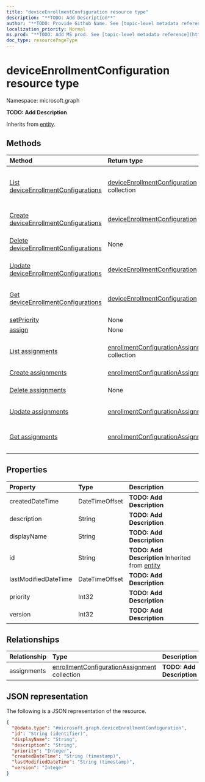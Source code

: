 ```yaml
---
title: "deviceEnrollmentConfiguration resource type"
description: "**TODO: Add Description**"
author: "**TODO: Provide Github Name. See [topic-level metadata reference](https://msgo.azurewebsites.net/add/document/guidelines/metadata.html#topic-level-metadata)**"
localization_priority: Normal
ms.prod: "**TODO: Add MS prod. See [topic-level metadata reference](https://msgo.azurewebsites.net/add/document/guidelines/metadata.html#topic-level-metadata)**"
doc_type: resourcePageType
---
```


# deviceEnrollmentConfiguration resource type


Namespace: microsoft.graph

**TODO: Add Description**


Inherits from [entity](../resources/entity.md).

## Methods
|Method|Return type|Description|
|:---|:---|:---|
|[List deviceEnrollmentConfigurations](../api/intune-devicemanagement-list-deviceenrollmentconfigurations.md)|[deviceEnrollmentConfiguration](../resources/intune-deviceenrollmentconfiguration.md) collection|Get the deviceEnrollmentConfigurations from the deviceEnrollmentConfigurations navigation property.|
|[Create deviceEnrollmentConfigurations](../api/intune-devicemanagement-post-deviceenrollmentconfigurations.md)|[deviceEnrollmentConfiguration](../resources/intune-deviceenrollmentconfiguration.md)|Create a new deviceEnrollmentConfigurations object.|
|[Delete deviceEnrollmentConfigurations](../api/intune-devicemanagement-delete-deviceenrollmentconfigurations.md)|None|Delete a [deviceEnrollmentConfiguration](../resources/intune-deviceenrollmentconfiguration.md) object.|
|[Update deviceEnrollmentConfigurations](../api/intune-devicemanagement-update-deviceenrollmentconfigurations.md)|[deviceEnrollmentConfiguration](../resources/intune-deviceenrollmentconfiguration.md)|Update the properties of a deviceEnrollmentConfigurations object.|
|[Get deviceEnrollmentConfigurations](../api/intune-devicemanagement-get-deviceenrollmentconfiguration.md)|[deviceEnrollmentConfiguration](../resources/intune-deviceenrollmentconfiguration.md)|Read the properties and relationships of a [deviceEnrollmentConfiguration](../resources/intune-deviceenrollmentconfiguration.md) object.|
|[setPriority](../api/intune-deviceenrollmentconfiguration-setpriority.md)|None|**TODO: Add Description**|
|[assign](../api/intune-deviceenrollmentconfiguration-assign.md)|None|**TODO: Add Description**|
|[List assignments](../api/intune-deviceenrollmentconfiguration-list-assignments.md)|[enrollmentConfigurationAssignment](../resources/intune-enrollmentconfigurationassignment.md) collection|Get the enrollmentConfigurationAssignments from the assignments navigation property.|
|[Create assignments](../api/intune-deviceenrollmentconfiguration-post-assignments.md)|[enrollmentConfigurationAssignment](../resources/intune-enrollmentconfigurationassignment.md)|Create a new assignments object.|
|[Delete assignments](../api/intune-deviceenrollmentconfiguration-delete-assignments.md)|None|Delete an [enrollmentConfigurationAssignment](../resources/intune-enrollmentconfigurationassignment.md) object.|
|[Update assignments](../api/intune-deviceenrollmentconfiguration-update-assignments.md)|[enrollmentConfigurationAssignment](../resources/intune-enrollmentconfigurationassignment.md)|Update the properties of an assignments object.|
|[Get assignments](../api/intune-deviceenrollmentconfiguration-get-enrollmentconfigurationassignment.md)|[enrollmentConfigurationAssignment](../resources/intune-enrollmentconfigurationassignment.md)|Read the properties and relationships of an [enrollmentConfigurationAssignment](../resources/intune-enrollmentconfigurationassignment.md) object.|

## Properties
|Property|Type|Description|
|:---|:---|:---|
|createdDateTime|DateTimeOffset|**TODO: Add Description**|
|description|String|**TODO: Add Description**|
|displayName|String|**TODO: Add Description**|
|id|String|**TODO: Add Description** Inherited from [entity](../resources/entity.md)|
|lastModifiedDateTime|DateTimeOffset|**TODO: Add Description**|
|priority|Int32|**TODO: Add Description**|
|version|Int32|**TODO: Add Description**|

## Relationships
|Relationship|Type|Description|
|:---|:---|:---|
|assignments|[enrollmentConfigurationAssignment](../resources/intune-enrollmentconfigurationassignment.md) collection|**TODO: Add Description**|

## JSON representation
The following is a JSON representation of the resource.
<!-- {
  "blockType": "resource",
  "keyProperty": "id",
  "@odata.type": "microsoft.graph.deviceEnrollmentConfiguration",
  "baseType": "microsoft.graph.entity",
  "openType": false
}
-->
``` json
{
  "@odata.type": "#microsoft.graph.deviceEnrollmentConfiguration",
  "id": "String (identifier)",
  "displayName": "String",
  "description": "String",
  "priority": "Integer",
  "createdDateTime": "String (timestamp)",
  "lastModifiedDateTime": "String (timestamp)",
  "version": "Integer"
}
```

